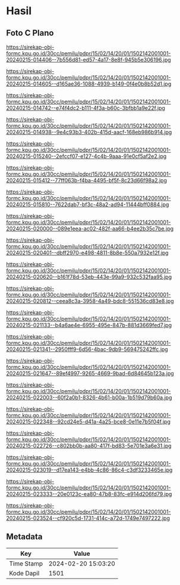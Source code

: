 # Hasil

## Foto C Plano

https://sirekap-obj-formc.kpu.go.id/30cc/pemilu/pdpr/15/02/14/20/01/1502142001001-20240215-014406--7b556d81-ed57-4a17-8e8f-945b5e306196.jpg

https://sirekap-obj-formc.kpu.go.id/30cc/pemilu/pdpr/15/02/14/20/01/1502142001001-20240215-014605--d165ae36-1088-4939-b149-0f4e0b8b52d1.jpg

https://sirekap-obj-formc.kpu.go.id/30cc/pemilu/pdpr/15/02/14/20/01/1502142001001-20240215-014742--e74f4dc2-b111-4f3a-b60c-3bfbb1a9e22f.jpg

https://sirekap-obj-formc.kpu.go.id/30cc/pemilu/pdpr/15/02/14/20/01/1502142001001-20240215-014938--9e4c93b3-402b-415d-aacf-168eb986b914.jpg

https://sirekap-obj-formc.kpu.go.id/30cc/pemilu/pdpr/15/02/14/20/01/1502142001001-20240215-015240--2efccf07-e127-4c4b-9aaa-91e0cf5af2e2.jpg

https://sirekap-obj-formc.kpu.go.id/30cc/pemilu/pdpr/15/02/14/20/01/1502142001001-20240215-015412--77ff063b-f4ba-4495-bf5f-8c23d66f98a2.jpg

https://sirekap-obj-formc.kpu.go.id/30cc/pemilu/pdpr/15/02/14/20/01/1502142001001-20240215-015810--7622dab7-bf3c-48a2-ad94-11444bff0884.jpg

https://sirekap-obj-formc.kpu.go.id/30cc/pemilu/pdpr/15/02/14/20/01/1502142001001-20240215-020000--089e1eea-ac02-482f-aa66-b4ee2b35c7be.jpg

https://sirekap-obj-formc.kpu.go.id/30cc/pemilu/pdpr/15/02/14/20/01/1502142001001-20240215-020401--dbff2970-e498-4811-8b8e-550a7932e12f.jpg

https://sirekap-obj-formc.kpu.go.id/30cc/pemilu/pdpr/15/02/14/20/01/1502142001001-20240215-020620--b161f78d-53eb-443e-99a9-932c532faa95.jpg

https://sirekap-obj-formc.kpu.go.id/30cc/pemilu/pdpr/15/02/14/20/01/1502142001001-20240215-020812--ceea8c3a-3958-4a49-bdc8-551536cd83e8.jpg

https://sirekap-obj-formc.kpu.go.id/30cc/pemilu/pdpr/15/02/14/20/01/1502142001001-20240215-021133--b4a6ae4e-6955-495e-847b-881d3669fed7.jpg

https://sirekap-obj-formc.kpu.go.id/30cc/pemilu/pdpr/15/02/14/20/01/1502142001001-20240215-021341--2950fff9-6d56-4bac-9db9-569475242ffc.jpg

https://sirekap-obj-formc.kpu.go.id/30cc/pemilu/pdpr/15/02/14/20/01/1502142001001-20240215-021647--89ef4997-9265-4669-9bad-6d84645b123a.jpg

https://sirekap-obj-formc.kpu.go.id/30cc/pemilu/pdpr/15/02/14/20/01/1502142001001-20240215-022003--60f2a0b1-8326-4b61-b00a-1b519d79b60a.jpg

https://sirekap-obj-formc.kpu.go.id/30cc/pemilu/pdpr/15/02/14/20/01/1502142001001-20240215-022348--92cd24e5-d41a-4a25-bce8-0e11e7b5f04f.jpg

https://sirekap-obj-formc.kpu.go.id/30cc/pemilu/pdpr/15/02/14/20/01/1502142001001-20240215-022726--c802bb0b-aa80-417f-bd83-5e701e3a6e31.jpg

https://sirekap-obj-formc.kpu.go.id/30cc/pemilu/pdpr/15/02/14/20/01/1502142001001-20240215-023019--d17ea143-e4bb-4c86-86c4-c3df3233465e.jpg

https://sirekap-obj-formc.kpu.go.id/30cc/pemilu/pdpr/15/02/14/20/01/1502142001001-20240215-023333--20e0123c-ea80-47b8-83fc-e914d206fd79.jpg

https://sirekap-obj-formc.kpu.go.id/30cc/pemilu/pdpr/15/02/14/20/01/1502142001001-20240215-023524--cf920c5d-1731-414c-a72d-1749e7497222.jpg


## Metadata

| Key        | Value               |
| ---------- | ------------------- |
| Time Stamp | 2024-02-20 15:03:20 |
| Kode Dapil | 1501                |




